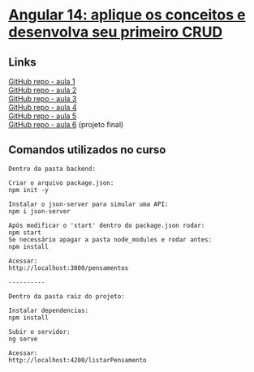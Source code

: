 # [Angular 14: aplique os conceitos e desenvolva seu primeiro CRUD](https://cursos.alura.com.br/course/angular-explorando-framework)

## Links

[GitHub repo - aula 1](https://github.com/alura-cursos/2438-angular-memoteca/tree/aula-1)  
[GitHub repo - aula 2](https://github.com/alura-cursos/2438-angular-memoteca/tree/aula-2)  
[GitHub repo - aula 3](https://github.com/alura-cursos/2438-angular-memoteca/tree/aula-3)   
[GitHub repo - aula 4](https://github.com/alura-cursos/2438-angular-memoteca/tree/aula-4)  
[GitHub repo - aula 5](https://github.com/alura-cursos/2438-angular-memoteca/tree/aula-5)  
[GitHub repo - aula 6](https://github.com/alura-cursos/2438-angular-memoteca/tree/aula-6) (projeto final) 

## Comandos utilizados no curso

```
Dentro da pasta backend:

Criar o arquivo package.json:
npm init -y

Instalar o json-server para simular uma API:
npm i json-server

Após modificar o 'start' dentro do package.json rodar:
npm start
Se necessário apagar a pasta node_modules e rodar antes:
npm install

Acessar:
http://localhost:3000/pensamentos

----------

Dentro da pasta raiz do projeto:

Instalar dependencias:
npm install

Subir o servidor:
ng serve

Acessar:
http://localhost:4200/listarPensamento
``` 
